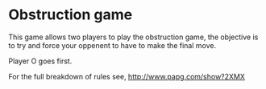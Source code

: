 # Obstruction game
This game allows two players to play the obstruction game, the objective is to try and force your oppenent to have to make the final move.

Player O goes first.

For the full breakdown of rules see, http://www.papg.com/show?2XMX
